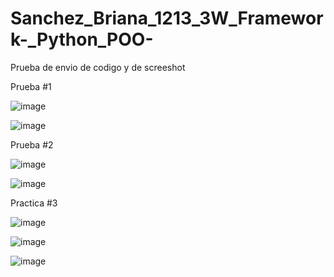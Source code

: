 # Sanchez_Briana_1213_3W_Framework-_Python_POO-
Prueba de envio de codigo y de screeshot

Prueba #1

![image](https://github.com/user-attachments/assets/424144ed-f1ef-4d94-ac66-c057ffecfcb0)

![image](https://github.com/user-attachments/assets/57ae3d4f-c879-438a-bd40-b0c84b6cd933)

Prueba #2

![image](https://github.com/user-attachments/assets/6a8d5be2-6e4f-4773-a5c9-58945eb7ca09)

![image](https://github.com/user-attachments/assets/582fc07d-d9f5-4979-aecb-fee7329a9a1a)

Practica #3

![image](https://github.com/user-attachments/assets/9e146799-8c98-4444-9f0a-4ff75821e2b7)

![image](https://github.com/user-attachments/assets/578078f6-a744-46c1-a8be-d53cfb9b2465)

![image](https://github.com/user-attachments/assets/cf1c5a70-5091-4526-af97-d1fffcc032ab)

